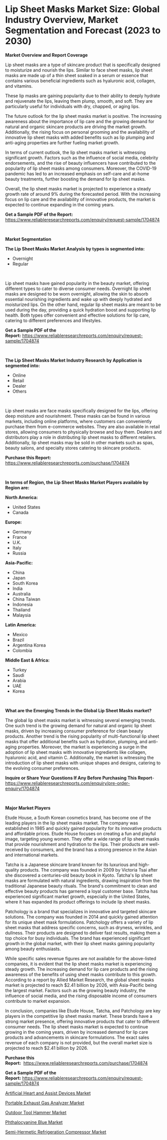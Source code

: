 <p><h1>Lip Sheet Masks Market Size: Global Industry Overview, Market Segmentation and Forecast (2023 to 2030)</h1></p><p><strong>Market Overview and Report Coverage</strong></p>
<p><p>Lip sheet masks are a type of skincare product that is specifically designed to moisturize and nourish the lips. Similar to face sheet masks, lip sheet masks are made up of a thin sheet soaked in a serum or essence that contains various beneficial ingredients such as hyaluronic acid, collagen, and vitamins.</p><p>These lip masks are gaining popularity due to their ability to deeply hydrate and rejuvenate the lips, leaving them plump, smooth, and soft. They are particularly useful for individuals with dry, chapped, or aging lips.</p><p>The future outlook for the lip sheet masks market is positive. The increasing awareness about the importance of lip care and the growing demand for natural and organic skincare products are driving the market growth. Additionally, the rising focus on personal grooming and the availability of innovative lip sheet masks with added benefits such as lip plumping and anti-aging properties are further fueling market growth.</p><p>In terms of current outlook, the lip sheet masks market is witnessing significant growth. Factors such as the influence of social media, celebrity endorsements, and the rise of beauty influencers have contributed to the popularity of lip sheet masks among consumers. Moreover, the COVID-19 pandemic has led to an increased emphasis on self-care and at-home beauty treatments, further boosting the demand for lip sheet masks.</p><p>Overall, the lip sheet masks market is projected to experience a steady growth rate of around 9% during the forecasted period. With the increasing focus on lip care and the availability of innovative products, the market is expected to continue expanding in the coming years.</p></p>
<p><strong>Get a Sample PDF of the Report:</strong> <a href="https://www.reliableresearchreports.com/enquiry/request-sample/1704874">https://www.reliableresearchreports.com/enquiry/request-sample/1704874</a></p>
<p>&nbsp;</p>
<p><strong>Market Segmentation</strong></p>
<p><strong>The Lip Sheet Masks Market Analysis by types is segmented into:</strong></p>
<p><ul><li>Overnight</li><li>Regular</li></ul></p>
<p>&nbsp;</p>
<p><p>Lip sheet masks have gained popularity in the beauty market, offering different types to cater to diverse consumer needs. Overnight lip sheet masks are designed to be worn overnight, allowing the skin to absorb essential nourishing ingredients and wake up with deeply hydrated and moisturized lips. On the other hand, regular lip sheet masks are meant to be used during the day, providing a quick hydration boost and supporting lip health. Both types offer convenient and effective solutions for lip care, catering to different preferences and lifestyles.</p></p>
<p><strong>Get a Sample PDF of the Report:</strong>&nbsp;<a href="https://www.reliableresearchreports.com/enquiry/request-sample/1704874">https://www.reliableresearchreports.com/enquiry/request-sample/1704874</a></p>
<p>&nbsp;</p>
<p><strong>The Lip Sheet Masks Market Industry Research by Application is segmented into:</strong></p>
<p><ul><li>Online</li><li>Retail</li><li>Dealer</li><li>Others</li></ul></p>
<p>&nbsp;</p>
<p><p>Lip sheet masks are face masks specifically designed for the lips, offering deep moisture and nourishment. These masks can be found in various markets, including online platforms, where customers can conveniently purchase them from e-commerce websites. They are also available in retail stores, allowing consumers to physically browse and buy them. Dealers and distributors play a role in distributing lip sheet masks to different retailers. Additionally, lip sheet masks may be sold in other markets such as spas, beauty salons, and specialty stores catering to skincare products.</p></p>
<p><strong>Purchase this Report:</strong>&nbsp; <a href="https://www.reliableresearchreports.com/purchase/1704874">https://www.reliableresearchreports.com/purchase/1704874</a></p>
<p>&nbsp;</p>
<p><strong>In terms of Region, the Lip Sheet Masks Market Players available by Region are:</strong></p>
<p>
    <p> <strong> North America: </strong>
        <ul>
            <li>United States</li>
            <li>Canada</li>
        </ul>
        </p> 
    <p> <strong> Europe: </strong>
        <ul>
            <li>Germany</li>
            <li>France</li>
            <li>U.K.</li>
            <li>Italy</li>
            <li>Russia</li>
        </ul>
        </p> 
    <p> <strong> Asia-Pacific: </strong>
        <ul>
            <li>China</li>
            <li>Japan</li>
            <li>South Korea</li>
            <li>India</li>
            <li>Australia</li>
            <li>China Taiwan</li>
            <li>Indonesia</li>
            <li>Thailand</li>
            <li>Malaysia</li>
        </ul>
        </p> 
    <p> <strong> Latin America: </strong>
        <ul>
            <li>Mexico</li>
            <li>Brazil</li>
            <li>Argentina Korea</li>
            <li>Colombia</li>
        </ul>
        </p> 
    <p> <strong> Middle East & Africa: </strong>
        <ul>
            <li>Turkey</li>
            <li>Saudi</li>
            <li>Arabia</li>
            <li>UAE</li>
            <li>Korea</li>
        </ul>
    </p>
    </p>
<p>&nbsp;</p>
<p><strong>What are the Emerging Trends in the Global Lip Sheet Masks market?</strong></p>
<p><p>The global lip sheet masks market is witnessing several emerging trends. One such trend is the growing demand for natural and organic lip sheet masks, driven by increasing consumer preference for clean beauty products. Another trend is the rising popularity of multi-functional lip sheet masks that offer additional benefits such as hydration, plumping, and anti-aging properties. Moreover, the market is experiencing a surge in the adoption of lip sheet masks with innovative ingredients like collagen, hyaluronic acid, and vitamin C. Additionally, the market is witnessing the introduction of lip sheet masks with unique shapes and designs, catering to the evolving consumer preferences.</p></p>
<p><strong>Inquire or Share Your Questions If Any Before Purchasing This Report</strong>- <a href="https://www.reliableresearchreports.com/enquiry/pre-order-enquiry/1704874">https://www.reliableresearchreports.com/enquiry/pre-order-enquiry/1704874</a></p>
<p>&nbsp;</p>
<p><strong>Major Market Players</strong></p>
<p><p>Etude House, a South Korean cosmetics brand, has become one of the leading players in the lip sheet masks market. The company was established in 1985 and quickly gained popularity for its innovative products and affordable prices. Etude House focuses on creating a fun and playful image, targeting young women. They offer a wide range of lip sheet masks that provide nourishment and hydration to the lips. Their products are well-received by consumers, and the brand has a strong presence in the Asian and international markets.</p><p>Tatcha is a Japanese skincare brand known for its luxurious and high-quality products. The company was founded in 2009 by Victoria Tsai after she discovered a centuries-old beauty book in Kyoto. Tatcha's lip sheet masks are formulated with natural ingredients, drawing inspiration from the traditional Japanese beauty rituals. The brand's commitment to clean and effective beauty products has garnered a loyal customer base. Tatcha has experienced significant market growth, especially in the United States, where it has expanded its product offerings to include lip sheet masks.</p><p>Patchology is a brand that specializes in innovative and targeted skincare solutions. The company was founded in 2014 and quickly gained attention for its unique sheet mask formulations. Patchology offers a variety of lip sheet masks that address specific concerns, such as dryness, wrinkles, and dullness. Their products are designed to deliver fast results, making them a top choice for busy individuals. The brand has experienced significant growth in the global market, with their lip sheet masks gaining popularity among beauty enthusiasts.</p><p>While specific sales revenue figures are not available for the above-listed companies, it is evident that the lip sheet masks market is experiencing steady growth. The increasing demand for lip care products and the rising awareness of the benefits of using sheet masks contribute to this growth. According to a report by Allied Market Research, the global sheet masks market is projected to reach $2.41 billion by 2026, with Asia-Pacific being the largest market. Factors such as the growing beauty industry, the influence of social media, and the rising disposable income of consumers contribute to market expansion.</p><p>In conclusion, companies like Etude House, Tatcha, and Patchology are key players in the competitive lip sheet masks market. These brands have a strong market presence, offering innovative products that cater to different consumer needs. The lip sheet masks market is expected to continue growing in the coming years, driven by increased demand for lip care products and advancements in skincare formulations. The exact sales revenue of each company is not provided, but the overall market size is projected to reach $2.41 billion by 2026.</p></p>
<p><strong>Purchase this Report:</strong>&nbsp;&nbsp;<a href="https://www.reliableresearchreports.com/purchase/1704874">https://www.reliableresearchreports.com/purchase/1704874</a></p>
<p></p>
<p><strong>Get a Sample PDF of the Report:</strong>&nbsp;<a href="https://www.reliableresearchreports.com/enquiry/request-sample/1704874">https://www.reliableresearchreports.com/enquiry/request-sample/1704874</a></p>
<p><p><a href="https://medium.com/@efrainhaley/artificial-heart-and-assist-devices-market-size-market-outlook-and-market-forecast-2023-to-2030-9e388c6a44da">Artificial Heart and Assist Devices Market</a></p><p><a href="https://github.com/jonneygiverf/Market-Research-Report-List-1/blob/main/portable-exhaust-gas-analyzer-market.md">Portable Exhaust Gas Analyzer Market</a></p><p><a href="https://github.com/prosalinda88/Market-Research-Report-List-1/blob/main/outdoor-tool-hammer-market.md">Outdoor Tool Hammer Market</a></p><p><a href="https://www.linkedin.com/pulse/phthalocyanine-blue-market-size-share-amp-trends-analysis-kwyqe/">Phthalocyanine Blue Market</a></p><p><a href="https://medium.com/@cleogerhold/semi-hermetic-refrigeration-compressor-market-analysis-and-sze-forecasted-for-period-from-2023-to-d4dbf24617db">Semi-Hermetic Refrigeration Compressor Market</a></p></p>